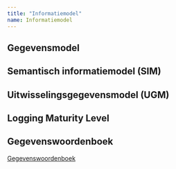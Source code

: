 ```yaml
---
title: "Informatiemodel"
name: Informatiemodel
---
```


## Gegevensmodel

## Semantisch informatiemodel (SIM)

## Uitwisselingsgegevensmodel (UGM)

## Logging Maturity Level

## Gegevenswoordenboek
[Gegevenswoordenboek](../gegevenswoordenboek/readme.md)
